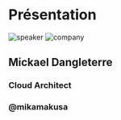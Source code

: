 <!-- .slide: class="speaker-slide" -->

# Présentation

![speaker](./assets/images/md.jpg)
![company](./assets/images/logo_sfeir_bleu_orange.png)

## Mickael Dangleterre

### Cloud Architect
<!-- .element: class="icon-rule icon-first" -->

### @mikamakusa
<!-- .element: class="icon-twitter icon-second" -->


